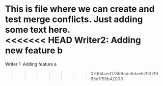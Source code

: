 This is file where we can create and test merge conflicts.
Just adding some text here.  
<<<<<<< HEAD
Writer2: Adding new feature b
=======
Writer 1: Adding feature a
>>>>>>> 07d04ced17868adc8dae67937f965d1f55b42003
